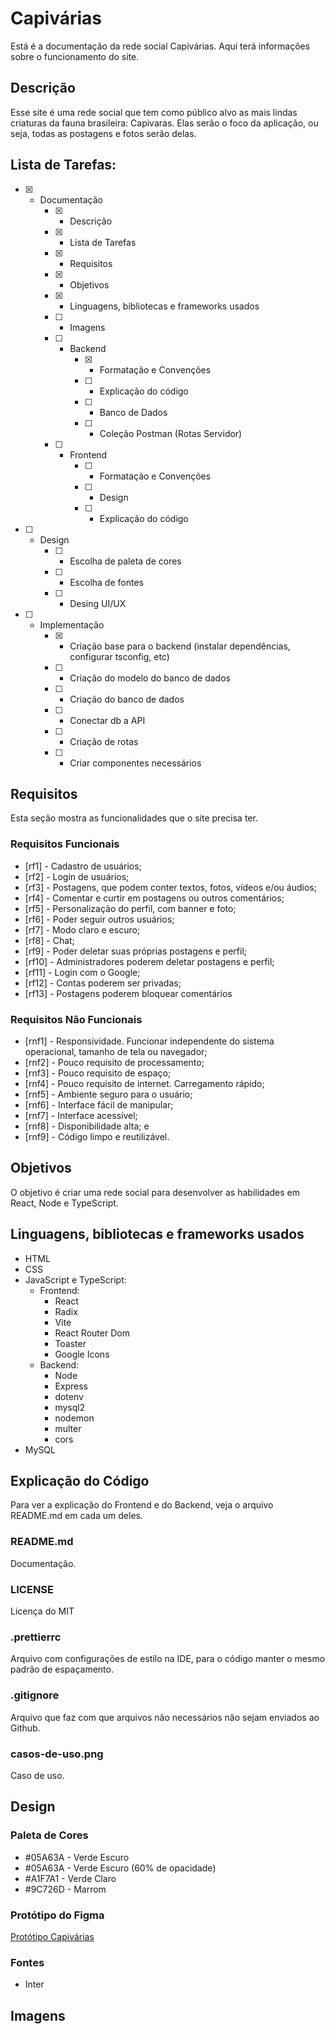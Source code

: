 # Capivárias

Está é a documentação da rede social Capivárias. Aqui terá informações sobre o funcionamento do site.

## Descrição

Esse site é uma rede social que tem como público alvo as mais lindas criaturas da fauna brasileira: Capivaras. Elas serão o foco da aplicação, ou seja, todas as postagens e fotos serão delas.

## Lista de Tarefas:
- [x] - Documentação
    - [x] - Descrição
    - [x] - Lista de Tarefas
    - [x] - Requisitos
    - [x] - Objetivos
    - [x] - Linguagens, bibliotecas e frameworks usados
    - [ ] - Imagens
    - [ ] - Backend
        - [x] - Formatação e Convenções
        - [ ] - Explicação do código
        - [ ] - Banco de Dados
        - [ ] - Coleção Postman (Rotas Servidor)
    - [ ] - Frontend
        - [ ] - Formatação e Convenções
        - [ ] - Design
        - [ ] - Explicação do código
- [ ] - Design
    - [ ] - Escolha de paleta de cores
    - [ ] - Escolha de fontes
    - [ ] - Desing UI/UX
- [ ] - Implementação
    - [x] - Criação base para o backend (instalar dependências, configurar tsconfig, etc)
    - [ ] - Criação do modelo do banco de dados
    - [ ] - Criação do banco de dados
    - [ ] - Conectar db a API
    - [ ] - Criação de rotas
    - [ ] - Criar componentes necessários

## Requisitos

Esta seção mostra as funcionalidades que o site precisa ter.

### Requisitos Funcionais

-   [rf1] - Cadastro de usuários;
-   [rf2] - Login de usuários;
-   [rf3] - Postagens, que podem conter textos, fotos, vídeos e/ou áudios;
-   [rf4] - Comentar e curtir em postagens ou outros comentários;
-   [rf5] - Personalização do perfil, com banner e foto;
-   [rf6] - Poder seguir outros usuários;
-   [rf7] - Modo claro e escuro;
-   [rf8] - Chat;
-   [rf9] - Poder deletar suas próprias postagens e perfil;
-   [rf10] - Administradores poderem deletar postagens e perfil;
-   [rf11] - Login com o Google;
-   [rf12] - Contas poderem ser privadas;
-   [rf13] - Postagens poderem bloquear comentários

### Requisitos Não Funcionais

-   [rnf1] - Responsividade. Funcionar independente do sistema operacional, tamanho de tela ou navegador;
-   [rnf2] - Pouco requisito de processamento;
-   [rnf3] - Pouco requisito de espaço;
-   [rnf4] - Pouco requisito de internet. Carregamento rápido;
-   [rnf5] - Ambiente seguro para o usuário;
-   [rnf6] - Interface fácil de manipular;
-   [rnf7] - Interface acessível;
-   [rnf8] - Disponibilidade alta; e
-   [rnf9] - Código limpo e reutilizável.

## Objetivos

O objetivo é criar uma rede social para desenvolver as habilidades em React, Node e TypeScript.

## Linguagens, bibliotecas e frameworks usados

-   HTML
-   CSS
-   JavaScript e TypeScript:
    -   Frontend:
        -   React
        -   Radix
        -   Vite
        -   React Router Dom
        -   Toaster
        -   Google Icons
    -   Backend:
        -   Node
        -   Express
        -   dotenv
        -   mysql2
        -   nodemon
        -   multer
        -   cors
-   MySQL

## Explicação do Código

Para ver a explicação do Frontend e do Backend, veja o arquivo README.md em cada um deles.

### README.md

Documentação.

### LICENSE

Licença do MIT

### .prettierrc

Arquivo com configurações de estilo na IDE, para o código manter o mesmo padrão de espaçamento.

### .gitignore

Arquivo que faz com que arquivos não necessários não sejam enviados ao Github.

### casos-de-uso.png

Caso de uso.

## Design

### Paleta de Cores

*   #05A63A - Verde Escuro
*   #05A63A - Verde Escuro (60% de opacidade)
*   #A1F7A1 - Verde Claro
*   #9C726D - Marrom

### Protótipo do Figma

[Protótipo Capivárias](https://www.figma.com/design/zIXzGiK1hOajPYg1ZHgwvv/Capivarias?node-id=0-1&t=WYirm8OJps1h4PBQ-1)

### Fontes

*   Inter

## Imagens